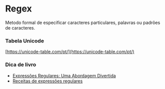 # Regex
Metodo formal de especificar caracteres particulares, palavras ou padrões de caracteres.

### Tabela Unicode
[https://unicode-table.com/pt/](https://unicode-table.com/pt/)

### Dica de livro 
- [Expressões Regulares: Uma Abordagem Divertida](https://www.amazon.com.br/Express%C3%B5es-Regulares-Uma-Abordagem-Divertida/dp/8575224743/)
- [Receitas de expressões regulares](https://www.amazon.com.br/Express%C3%B5es-Regulares-Cookbook-Jan-Goyvaerts/dp/8575222791/)
